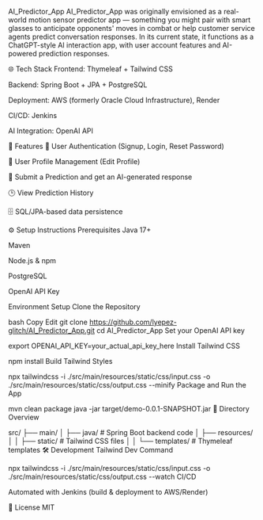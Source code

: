 AI_Predictor_App
AI_Predictor_App was originally envisioned as a real-world motion sensor predictor app — something you might pair with smart glasses to anticipate opponents' moves in combat or help customer service agents predict conversation responses. In its current state, it functions as a ChatGPT-style AI interaction app, with user account features and AI-powered prediction responses.

🌐 Tech Stack
Frontend: Thymeleaf + Tailwind CSS

Backend: Spring Boot + JPA + PostgreSQL

Deployment: AWS (formerly Oracle Cloud Infrastructure), Render

CI/CD: Jenkins

AI Integration: OpenAI API

🚀 Features
🔐 User Authentication (Signup, Login, Reset Password)

🙍 User Profile Management (Edit Profile)

💬 Submit a Prediction and get an AI-generated response

🕒 View Prediction History

🗄️ SQL/JPA-based data persistence

⚙️ Setup Instructions
Prerequisites
Java 17+

Maven

Node.js & npm

PostgreSQL

OpenAI API Key

Environment Setup
Clone the Repository

bash
Copy
Edit
git clone https://github.com/lyepez-glitch/AI_Predictor_App.git
cd AI_Predictor_App
Set your OpenAI API key


export OPENAI_API_KEY=your_actual_api_key_here
Install Tailwind CSS


npm install
Build Tailwind Styles


npx tailwindcss -i ./src/main/resources/static/css/input.css -o ./src/main/resources/static/css/output.css --minify
Package and Run the App


mvn clean package
java -jar target/demo-0.0.1-SNAPSHOT.jar
📂 Directory Overview

src/
├── main/
│   ├── java/          # Spring Boot backend code
│   ├── resources/
│   │   ├── static/    # Tailwind CSS files
│   │   └── templates/ # Thymeleaf templates
🛠 Development
Tailwind Dev Command


npx tailwindcss -i ./src/main/resources/static/css/input.css -o ./src/main/resources/static/css/output.css --watch
CI/CD

Automated with Jenkins (build & deployment to AWS/Render)

📄 License
MIT

